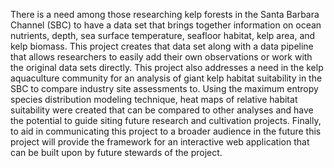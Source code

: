 There is a need among those researching kelp forests in the Santa Barbara Channel (SBC) to have a data set that brings together information on ocean nutrients, depth, sea surface temperature, seafloor habitat, kelp area, and kelp biomass. This project creates that data set along with a data pipeline that allows researchers to easily add their own observations or work with the original data sets directly. This project also addresses a need in the kelp aquaculture community for an analysis of giant kelp habitat suitability in the SBC to compare industry site assessments to. Using the maximum entropy species distribution modeling technique, heat maps of relative habitat suitability were created that can be compared to other analyses and have the potential to guide siting future research and cultivation projects. Finally, to aid in communicating this project to a broader audience in the future this project will provide the framework for an interactive web application that can be built upon by future stewards of the project.